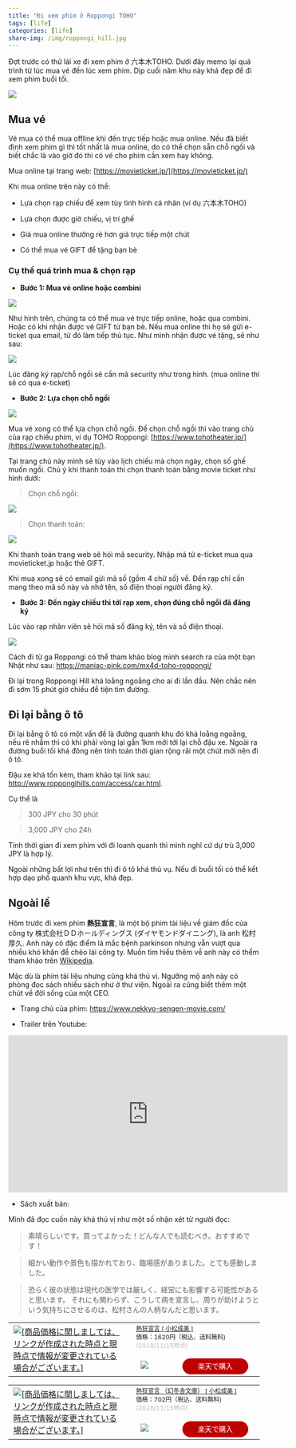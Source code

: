 ```yaml
---
title: "Đi xem phim ở Roppongi TOHO"
tags: [life]
categories: [life]
share-img: /img/roppongi_hill.jpg
---
```


Đợt trước có thử lái xe đi xem phim ở 六本木TOHO. Dưới đây memo lại quá trình từ lúc mua vé đến lúc xem phim. Dịp cuối năm khu này khá đẹp để đi xem phim buổi tối.

![](/img/roppongi_hill.jpg)

## Mua vé

Vé mua có thể mua offline khi đến trực tiếp hoặc mua online. Nếu đã biết định xem phim gì thì tốt nhất là mua online, do có thể chọn sẵn chỗ ngồi và biết chắc là vào giờ đó thì có vé cho phim cần xem hay không.

Mua online tại trang web: [https://movieticket.jp/](https://movieticket.jp/)

Khi mua online trên này có thể:

<script async src="//pagead2.googlesyndication.com/pagead/js/adsbygoogle.js"></script>
<ins class="adsbygoogle"
     style="display:block; text-align:center;"
     data-ad-layout="in-article"
     data-ad-format="fluid"
     data-ad-client="ca-pub-2750437710821247"
     data-ad-slot="8905029259"></ins>
<script>
     (adsbygoogle = window.adsbygoogle || []).push({});
</script>

* Lựa chọn rạp chiếu để xem tùy tình hình cá nhân (ví dụ 六本木TOHO)

* Lựa chọn được giờ chiếu, vị trí ghế 

* Giá mua online thường rẻ hơn giá trực tiếp một chút

* Có thể mua vé GIFT để tặng bạn bè

### Cụ thể quá trình mua & chọn rạp

* **Bước 1: Mua vé online hoặc combini**

![](/img/buy_mticket_step1.png)

Như hình trên, chúng ta có thể mua vé trực tiếp online, hoặc qua combini. Hoặc có khi nhận được vé GIFT từ bạn bè. Nếu mua online thì họ sẽ gửi e-ticket qua email, từ đó làm tiếp thủ tục. Như mình nhận được vé tặng, sẽ như sau:

![](/img/buy_mticket_gift_card.jpg)

Lúc đăng ký rạp/chỗ ngồi sẽ cần mã security như trong hình. (mua online thì sẽ có qua e-ticket)

* **Bước 2: Lựa chọn chỗ ngồi**

![](/img/buy_mticket_step2.png)

Mua vé xong có thể lựa chọn chỗ ngồi. Để chọn chỗ ngồi thì vào trang chủ của rạp chiếu phim, ví dụ TOHO Roppongi: [https://www.tohotheater.jp/](https://www.tohotheater.jp/).

Tại trang chủ này mình sẽ tùy vào lịch chiếu mà chọn ngày, chọn số ghế muốn ngồi. Chú ý khi thanh toán thì chọn thanh toán bằng movie ticket như hình dưới:

> Chọn chỗ ngồi:

![](/img/buy_mticket_select_seat.png)

> Chọn thanh toán:

![](/img/buy_mticket_select_payment.png)

Khi thanh toán trang web sẽ hỏi mã security. Nhập mã từ e-ticket mua qua movieticket.jp hoặc thẻ GIFT.

Khi mua xong sẽ có email gửi mã số (gồm 4 chữ số) về. Đến rạp chỉ cần mang theo mã số này và nhớ tên, số điện thoại người đăng ký.

* **Bước 3: Đến ngày chiếu thì tới rạp xem, chọn đúng chỗ ngồi đã đăng ký**

Lúc vào rạp nhân viên sẽ hỏi mã số đăng ký, tên và số điện thoại.

![](/img/buy_mticket_step3.png)

Cách đi từ ga Roppongi có thể tham khảo blog mình search ra của một bạn Nhật như sau: https://maniac-pink.com/mx4d-toho-roppongi/

Đi lại trong Roppongi Hill khá loằng ngoằng cho ai đi lần đầu. Nên chắc nên đi sớm 15 phút giờ chiếu để tiện tìm đường.

## Đi lại bằng ô tô

Đi lại bằng ô tô có một vấn đề là đường quanh khu đó khá loằng ngoằng, nếu rẽ nhầm thì có khi phải vòng lại gần 1km mới tới lại chỗ đậu xe. Ngoài ra đường buổi tối khá đông nên tính toán thời gian rộng rãi một chút mới nên đi ô tô.

Đậu xe khá tốn kém, tham khảo tại link sau: http://www.roppongihills.com/access/car.html. 

Cụ thể là

> 300 JPY cho 30 phút

> 3,000 JPY cho 24h

Tính thời gian đi xem phim với đi loanh quanh thì mình nghĩ cứ dự trù 3,000 JPY là hợp lý.

Ngoài những bất lợi như trên thì đi ô tô khá thú vụ. Nếu đi buổi tối có thể kết hợp dạo phố quanh khu vực, khá đẹp.


## Ngoài lề

<script async src="//pagead2.googlesyndication.com/pagead/js/adsbygoogle.js"></script>
<ins class="adsbygoogle"
     style="display:block; text-align:center;"
     data-ad-layout="in-article"
     data-ad-format="fluid"
     data-ad-client="ca-pub-2750437710821247"
     data-ad-slot="8905029259"></ins>
<script>
     (adsbygoogle = window.adsbygoogle || []).push({});
</script>

Hôm trước đi xem phim **熱狂宣言**, là một bộ phim tài liệu về giám đốc của công ty 株式会社ＤＤホールディングス (ダイヤモンドダイニング), là anh 松村厚久. Anh này có đặc điểm là mắc bệnh parkinson nhưng vẫn vượt qua nhiều khó khăn để chèo lái công ty. Muốn tìm hiểu thêm về anh này có thểm tham khảo trên [Wikipedia](https://ja.wikipedia.org/wiki/%E6%9D%BE%E6%9D%91%E5%8E%9A%E4%B9%85).

Mặc dù là phim tài liệu nhưng cũng khá thú vị. Ngưỡng mộ anh này có phòng đọc sách nhiều sách như ở thư viện. Ngoài ra cũng biết thêm một chút về đời sống của một CEO.

* Trang chủ của phim: https://www.nekkyo-sengen-movie.com/

* Trailer trên Youtube:

<iframe width="560" height="315" src="https://www.youtube.com/embed/_F0jjIdJIHA" frameborder="0" allow="accelerometer; autoplay; encrypted-media; gyroscope; picture-in-picture" allowfullscreen></iframe>

* Sách xuất bản:

Mình đã đọc cuốn này khá thú vị như một số nhận xét từ người đọc:

> 素晴らしいです。買ってよかった！どんな人でも読むべき。おすすめです！


> 細かい動作や景色も描かれており、臨場感がありました。とても感動しました。

> 恐らく彼の状態は現代の医学では厳しく、経営にも影響する可能性があると思います。
> それにも関わらず、こうして病を宣言し、周りが助けようという気持ちにさせるのは、松村さんの人柄なんだと思います。

<table>
    <tr>
        <td style="width:300px">
            <a href="https://hb.afl.rakuten.co.jp/hgc/16f3ccdb.b7f9e219.16f3ccdc.8757d2f7/?pc=https%3A%2F%2Fitem.rakuten.co.jp%2Fbook%2F13320572%2F&m=http%3A%2F%2Fm.rakuten.co.jp%2Fbook%2Fi%2F17529087%2F&link_type=picttext&ut=eyJwYWdlIjoiaXRlbSIsInR5cGUiOiJwaWN0dGV4dCIsInNpemUiOiIzMDB4MzAwIiwibmFtIjoxLCJuYW1wIjoicmlnaHQiLCJjb20iOjEsImNvbXAiOiJkb3duIiwicHJpY2UiOjEsImJvciI6MSwiY29sIjoxLCJiYnRuIjoxfQ%3D%3D" target="_blank" rel="nofollow" style="word-wrap:break-word;"><img src="https://hbb.afl.rakuten.co.jp/hgb/16f3ccdb.b7f9e219.16f3ccdc.8757d2f7/?me_id=1213310&item_id=17529087&m=https%3A%2F%2Fthumbnail.image.rakuten.co.jp%2F%400_mall%2Fbook%2Fcabinet%2F7961%2F9784344027961.jpg%3F_ex%3D80x80&pc=https%3A%2F%2Fthumbnail.image.rakuten.co.jp%2F%400_mall%2Fbook%2Fcabinet%2F7961%2F9784344027961.jpg%3F_ex%3D300x300&s=300x300&t=picttext" border="0" style="margin:2px" alt="[商品価格に関しましては、リンクが作成された時点と現時点で情報が変更されている場合がございます。]" title="[商品価格に関しましては、リンクが作成された時点と現時点で情報が変更されている場合がございます。]"></a>
        </td>
        <td style="vertical-align:top;width:308px;">
            <p style="font-size:12px;line-height:1.4em;text-align:left;margin:0px;padding:2px 6px;word-wrap:break-word">
                <a href="https://hb.afl.rakuten.co.jp/hgc/16f3ccdb.b7f9e219.16f3ccdc.8757d2f7/?pc=https%3A%2F%2Fitem.rakuten.co.jp%2Fbook%2F13320572%2F&m=http%3A%2F%2Fm.rakuten.co.jp%2Fbook%2Fi%2F17529087%2F&link_type=picttext&ut=eyJwYWdlIjoiaXRlbSIsInR5cGUiOiJwaWN0dGV4dCIsInNpemUiOiIzMDB4MzAwIiwibmFtIjoxLCJuYW1wIjoicmlnaHQiLCJjb20iOjEsImNvbXAiOiJkb3duIiwicHJpY2UiOjEsImJvciI6MSwiY29sIjoxLCJiYnRuIjoxfQ%3D%3D" target="_blank" rel="nofollow" style="word-wrap:break-word;">熱狂宣言 [ 小松成美 ]</a>
                <br>
                <span >価格：1620円（税込、送料無料)</span> <span style="color:#BBB">(2018/11/15時点)</span>
            </p>
                <a href="https://hb.afl.rakuten.co.jp/hgc/16f3ccdb.b7f9e219.16f3ccdc.8757d2f7/?pc=https%3A%2F%2Fitem.rakuten.co.jp%2Fbook%2F13320572%2F&m=http%3A%2F%2Fm.rakuten.co.jp%2Fbook%2Fi%2F17529087%2F&link_type=picttext&ut=eyJwYWdlIjoiaXRlbSIsInR5cGUiOiJwaWN0dGV4dCIsInNpemUiOiIzMDB4MzAwIiwibmFtIjoxLCJuYW1wIjoicmlnaHQiLCJjb20iOjEsImNvbXAiOiJkb3duIiwicHJpY2UiOjEsImJvciI6MSwiY29sIjoxLCJiYnRuIjoxfQ%3D%3D" target="_blank" rel="nofollow" style="word-wrap:break-word;">
                <div style="margin:15px;">
                    <img src="https://static.affiliate.rakuten.co.jp/makelink/rl.svg" style="float:left;max-height:27px;width:auto;margin-top:5px">
                    <div style="float:right;width:50%;height:32px;background-color:#bf0000;color:#fff !important;font-size:14px;font-weight:500;line-height:32px;margin-left:1px;padding: 0 12px;border-radius:16px;cursor:pointer;text-align:center;">楽天で購入</div>
                </div>
            </a>
        </td>
    </tr>
</table>
<table>
        <tr>
        <td style="width:300px">
            <a href="https://hb.afl.rakuten.co.jp/hgc/16f3ccdb.b7f9e219.16f3ccdc.8757d2f7/?pc=https%3A%2F%2Fitem.rakuten.co.jp%2Fbook%2F14401994%2F&m=http%3A%2F%2Fm.rakuten.co.jp%2Fbook%2Fi%2F18147858%2F&link_type=picttext&ut=eyJwYWdlIjoiaXRlbSIsInR5cGUiOiJwaWN0dGV4dCIsInNpemUiOiIzMDB4MzAwIiwibmFtIjoxLCJuYW1wIjoicmlnaHQiLCJjb20iOjEsImNvbXAiOiJkb3duIiwicHJpY2UiOjEsImJvciI6MSwiY29sIjoxLCJiYnRuIjoxfQ%3D%3D" target="_blank" rel="nofollow" style="word-wrap:break-word;"  ><img src="https://hbb.afl.rakuten.co.jp/hgb/16f3ccdb.b7f9e219.16f3ccdc.8757d2f7/?me_id=1213310&item_id=18147858&m=https%3A%2F%2Fthumbnail.image.rakuten.co.jp%2F%400_mall%2Fbook%2Fcabinet%2F5200%2F9784344425200.jpg%3F_ex%3D80x80&pc=https%3A%2F%2Fthumbnail.image.rakuten.co.jp%2F%400_mall%2Fbook%2Fcabinet%2F5200%2F9784344425200.jpg%3F_ex%3D300x300&s=300x300&t=picttext" border="0" style="margin:2px" alt="[商品価格に関しましては、リンクが作成された時点と現時点で情報が変更されている場合がございます。]" title="[商品価格に関しましては、リンクが作成された時点と現時点で情報が変更されている場合がございます。]"></a>
        </td>
        <td style="vertical-align:top;width:308px;">
            <p style="font-size:12px;line-height:1.4em;text-align:left;margin:0px;padding:2px 6px;word-wrap:break-word">
                <a href="https://hb.afl.rakuten.co.jp/hgc/16f3ccdb.b7f9e219.16f3ccdc.8757d2f7/?pc=https%3A%2F%2Fitem.rakuten.co.jp%2Fbook%2F14401994%2F&m=http%3A%2F%2Fm.rakuten.co.jp%2Fbook%2Fi%2F18147858%2F&link_type=picttext&ut=eyJwYWdlIjoiaXRlbSIsInR5cGUiOiJwaWN0dGV4dCIsInNpemUiOiIzMDB4MzAwIiwibmFtIjoxLCJuYW1wIjoicmlnaHQiLCJjb20iOjEsImNvbXAiOiJkb3duIiwicHJpY2UiOjEsImJvciI6MSwiY29sIjoxLCJiYnRuIjoxfQ%3D%3D" target="_blank" rel="nofollow" style="word-wrap:break-word;"  >熱狂宣言 （幻冬舎文庫） [ 小松成美 ]</a>
                <br>
                <span >価格：702円（税込、送料無料)</span> 
                <span style="color:#BBB">(2018/11/15時点)</span>
            </p>
            <a href="https://hb.afl.rakuten.co.jp/hgc/16f3ccdb.b7f9e219.16f3ccdc.8757d2f7/?pc=https%3A%2F%2Fitem.rakuten.co.jp%2Fbook%2F14401994%2F&m=http%3A%2F%2Fm.rakuten.co.jp%2Fbook%2Fi%2F18147858%2F&link_type=picttext&ut=eyJwYWdlIjoiaXRlbSIsInR5cGUiOiJwaWN0dGV4dCIsInNpemUiOiIzMDB4MzAwIiwibmFtIjoxLCJuYW1wIjoicmlnaHQiLCJjb20iOjEsImNvbXAiOiJkb3duIiwicHJpY2UiOjEsImJvciI6MSwiY29sIjoxLCJiYnRuIjoxfQ%3D%3D" target="_blank" rel="nofollow" style="word-wrap:break-word;">
                <div style="margin:15px;"><img src="https://static.affiliate.rakuten.co.jp/makelink/rl.svg" style="float:left;max-height:27px;width:auto;margin-top:5px">
                    <div style="float:right;width:50%;height:32px;background-color:#bf0000;color:#fff !important;font-size:14px;font-weight:500;line-height:32px;margin-left:1px;padding: 0 12px;border-radius:16px;cursor:pointer;text-align:center;">楽天で購入</div>
                </div>
            </a>
        </td>
    </tr>
</table>